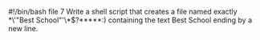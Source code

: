 #!/bin/bash
file 7 Write a shell script that creates a file named exactly \*\\'"Best School"\'\\*$\?\*\*\*\*\*:) containing the text Best School ending by a new line.
